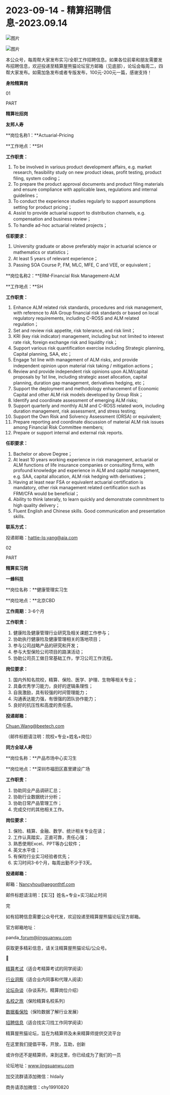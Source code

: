 # 2023-09-14 - 精算招聘信息-2023.09.14

![图片](https://mmbiz.qpic.cn/mmbiz_jpg/PVTr5cqOmdsiaicIRGthO3IhpdkibrFUWVU1xAtP9ZY24c0vAhCVJo55thjfrfia19NvibyVvich2UW9I8vGCty5LxNw/640?wx_fmt=jpeg&tp=webp&wxfrom=5&wx_lazy=1)

![图片](https://mmbiz.qpic.cn/mmbiz_png/7QRTvkK2qC63c02mKcsfAaJ8sNcicTvg22UkHHibvKiasFS9FS6E4FeV0Dibe7as7h4tm8p7EfNfI06adlGbL2icYjw/640?wx_fmt=png&tp=webp&wxfrom=5&wx_lazy=1)

本公众号，每周帮大家发布实习/全职工作招聘信息。如果各位前辈和朋友需要发布招聘信息，欢迎投递至精算屋熊猫论坛官方邮箱（见底部），论坛会每周二，四帮大家发布。如需加急发布或者专版发布，100元-200元一篇，感谢支持！

**身险精算岗**

01

PART

**精算社招岗**

****友邦人寿****

**岗位名称1：**Actuarial-Pricing

**工作地点：**SH

**工作职责：**

1. To be involved in various product development affairs, e.g. market research, feasibility study on new product ideas, profit testing, product filing, system coding；
2. To prepare the product approval documents and product filing materials and ensure compliance with applicable laws, regulations and internal guidelines；
3. To conduct the experience studies regularly to support assumptions setting for product pricing；
4. Assist to provide actuarial support to distribution channels, e.g. compensation and business review；
5. To handle ad-hoc actuarial related projects；

**任职要求：**

1. University graduate or above preferably major in actuarial science or mathematics or statistics；
2. At least 5 years of relevant experience；
3. Passing SOA Course P, FM, MLC, MFE, C and VEE, or equivalent；

**岗位名称2：**ERM-Financial Risk Management-ALM

**工作地点：**SH

**工作职责：**

1. Enhance ALM related risk standards, procedures and risk management, with reference to AIA Group financial risk standards or based on local regulatory requirements, including C-ROSS and ALM related regulation；
2. Set and review risk appetite, risk tolerance, and risk limit；
3. KRI (key risk indicator) management, including but not limited to interest rate risk, foreign exchange risk and liquidity risk；
4. Support various risk quantification exercise including Strategic planning, Capital planning, SAA, etc；
5. Engage 1st line with management of ALM risks, and provide independent opinion upon material risk taking / mitigation actions；
6. Review and provide independent risk opinions upon ALM/capital proposals by 1st line, including strategic asset allocation, capital planning, duration gap management, derivatives hedging, etc；
7. Support the deployment and methodology enhancement of Economic Capital and other ALM risk models developed by Group Risk；
8. Identify and coordinate assessment of emerging ALM risks;
9. Support quarterly and monthly ALM and C-ROSS related work, including duration management, risk assessment, and stress testing;
10. Support the Own Risk and Solvency Assessment (ORSA) or equivalent;
11. Prepare reporting and coordinate discussion of material ALM risk issues among Financial Risk Committee members;
12. Prepare or support internal and external risk reports.

**任职要求：**

1. Bachelor or above Degree；
2. At least 10 years working experience in risk management, actuarial or ALM functions of life insurance companies or consulting firms, with profound knowledge and experience in ALM and capital management, e.g. SAA, capital allocation, ALM risk hedging with derivatives；
3. Having at least near FSA or equivalent actuarial certification is mandatory, other risk management related certification such as FRM/CFA would be beneficial；
4. Ability to think laterally, to learn quickly and demonstrate commitment to high quality delivery；
5. Fluent English and Chinese skills. Good communication and presentation skills.

**联系方式：**

投递邮箱：hattie-lq.yang@aia.com

02

PART

**精算实习岗**

**一蜂科技**

**岗位名称：**健康管理实习生

**岗位地点：**北京CBD

**工作周期**：3-6个月

**工作职责：**

1. 健康险及健康管理行业研究及相关课题工作参与；
2. 协助执行健康险及健康管理相关的落地项目；
3. 参与公司战略产品的研究和开发；
4. 参与大型保险公司项目的路演活动；
5. 协助公司员工做日常基础工作，学习公司工作流程。

**岗位要求：**

1. 国内外知名院校，精算、保险、医学、护理、生物等相关专业；
2. 具备优秀学习能力，良好的逻辑条理性；
3. 自我激励，具有较强的时间管理能力；
4. 沟通表达能力强，有很强的团队协作能力；
5. 良好的抗压性和高度的责任感。

**投递邮箱：**

Chuan.Wang@beetech.com

（邮件标题请注明：院校+专业+姓名+岗位）

**同方全球人寿**

**岗位名称：**产品市场中心实习生

**岗位地点：**深圳市福田区嘉里建设广场

**工作职责：**

1. 协助同业产品调研汇总；
2. 协助行业数据统计分析；
3. 协助日常产品管理工作；
4. 完成交付的其他相关工作。

**岗位要求：**

1. 保险、精算、金融、数学、统计相关专业在读；
2. 工作认真踏实，正直可靠，责任心强；
3. 熟悉使用Excel、PPT等办公软件；
4. 英文水平佳；
5. 有保险行业实习经验者优先；
6. 实习时间3-6个月，每周出勤不少于3天。

**投递邮箱：**

邮箱：Nancyhou@aegonthtf.com

邮件标题请注明：【实习】姓名+专业+实习起止时间


完

如有招聘信息需要公众号代发，欢迎投递至精算屋熊猫论坛官方邮箱。

官方邮箱地址：

panda\_forum@jingsuanwu.com

获取更多精彩信息，请关注精算屋熊猫论坛/公众号。


👀

[精算考试](https://mp.weixin.qq.com/mp/appmsgalbum?__biz=MzIyMjA5MzUwMg==&action=getalbum&album_id=1466144252454764546#wechat_redirect)（适合考精算考试的同学阅读）

[行业洞察](https://mp.weixin.qq.com/mp/appmsgalbum?__biz=MzIyMjA5MzUwMg==&action=getalbum&album_id=1466140974488748032#wechat_redirect)（适合业内同事和代理人阅读）

[论坛杂谈](https://mp.weixin.qq.com/mp/appmsgalbum?__biz=MzIyMjA5MzUwMg==&action=getalbum&album_id=1466151460148084736#wechat_redirect)（杂谈系列，精算岗位介绍）

[名校之旅](https://mp.weixin.qq.com/mp/appmsgalbum?__biz=MzIyMjA5MzUwMg==&action=getalbum&album_id=1466147283460161538#wechat_redirect)（保险精算名校系列）

[数据看保险](https://mp.weixin.qq.com/mp/appmsgalbum?__biz=MzIyMjA5MzUwMg==&action=getalbum&album_id=2002358913534328835#wechat_redirect)（保险数据了解行业发展）

[招聘信息](https://mp.weixin.qq.com/mp/appmsgalbum?__biz=MzIyMjA5MzUwMg==&action=getalbum&album_id=1466154141080092675#wechat_redirect)（适合找实习找工作同学阅读）

精算屋熊猫论坛，旨在为精算师及未来精算师提供交流平台

在这里我们提倡平等，开放，互助，创新

或许你还不是精算师，来到这里，你已经成为了我们的一员

论坛地址：www.jingsuanwu.com

加交流群请添加微信：hldaily

商务请添加微信：chy19910820